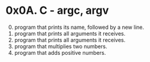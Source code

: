 # 0x0A. C - argc, argv
0. program that prints its name, followed by a new line.
1. program that prints all arguments it receives.
2. program that prints all arguments it receives.
3. program that multiplies two numbers.
4. program that adds positive numbers.
